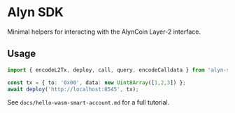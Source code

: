 # Alyn SDK

Minimal helpers for interacting with the AlynCoin Layer-2 interface.

## Usage

```ts
import { encodeL2Tx, deploy, call, query, encodeCalldata } from 'alyn-sdk';

const tx = { to: '0x00', data: new Uint8Array([1,2,3]) };
await deploy('http://localhost:8545', tx);
```

See `docs/hello-wasm-smart-account.md` for a full tutorial.
